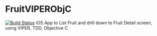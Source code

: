 # FruitVIPERObjC 
[![Build Status](https://travis-ci.org/martinogg/FruitVIPERObjC.svg?branch=master)](https://travis-ci.org/martinogg/FruitVIPERObjC)
iOS App to List Fruit and drill down to Fruit Detail screen, using VIPER, TDD, Objective C
